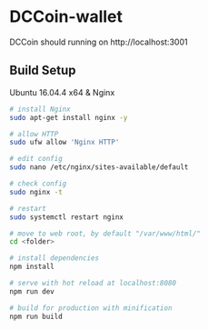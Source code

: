 # DCCoin-wallet

DCCoin should running on http://localhost:3001

## Build Setup
Ubuntu 16.04.4 x64 & Nginx

``` bash
# install Nginx
sudo apt-get install nginx -y

# allow HTTP
sudo ufw allow 'Nginx HTTP'

# edit config
sudo nano /etc/nginx/sites-available/default

# check config
sudo nginx -t

# restart
sudo systemctl restart nginx

# move to web root, by default "/var/www/html/"
cd <folder>

# install dependencies
npm install

# serve with hot reload at localhost:8080
npm run dev

# build for production with minification
npm run build
```
